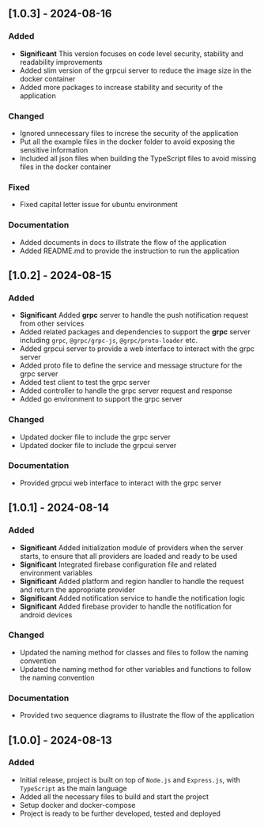 ## [1.0.3] - 2024-08-16
### Added
- **Significant** This version focuses on code level security, stability and readability improvements
- Added slim version of the grpcui server to reduce the image size in the docker container
- Added more packages to increase stability and security of the application

### Changed
- Ignored unnecessary files to increse the security of the application
- Put all the example files in the docker folder to avoid exposing the sensitive information
- Included all json files when building the TypeScript files to avoid missing files in the docker container

### Fixed
- Fixed capital letter issue for ubuntu environment

### Documentation
- Added documents in docs to illstrate the flow of the application
- Added README.md to provide the instruction to run the application

## [1.0.2] - 2024-08-15
### Added
- **Significant** Added **grpc** server to handle the push notification request from other services
- Added related packages and dependencies to support the **grpc** server including `grpc`, `@grpc/grpc-js`, `@grpc/proto-loader` etc.
- Added grpcui server to provide a web interface to interact with the grpc server
- Added proto file to define the service and message structure for the grpc server
- Added test client to test the grpc server
- Added controller to handle the grpc server request and response
- Added go environment to support the grpc server

### Changed
- Updated docker file to include the grpc server
- Updated docker file to include the grpcui server

### Documentation
- Provided grpcui web interface to interact with the grpc server

## [1.0.1] - 2024-08-14
### Added
- **Significant** Added initialization module of providers when the server starts, to ensure that all providers are loaded and ready to be used
- **Significant** Integrated firebase configuration file and related environment variables
- **Significant** Added platform and region handler to handle the request and return the appropriate provider
- **Significant** Added notification service to handle the notification logic
- **Significant** Added firebase provider to handle the notification for android devices

### Changed
- Updated the naming method for classes and files to follow the naming convention
- Updated the naming method for other variables and functions to follow the naming convention

### Documentation
- Provided two sequence diagrams to illustrate the flow of the application

## [1.0.0] - 2024-08-13

### Added
- Initial release, project is built on top of `Node.js` and `Express.js`, with `TypeScript` as the main language
- Added all the necessary files to build and start the project
- Setup docker and docker-compose
- Project is ready to be further developed, tested and deployed
